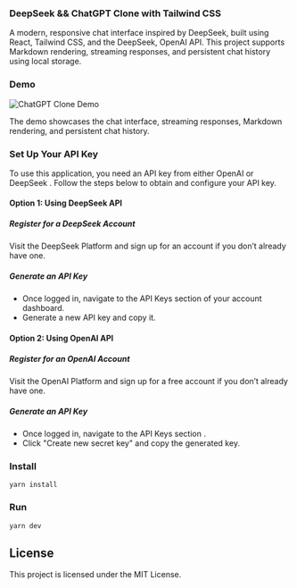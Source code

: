 ### DeepSeek && ChatGPT Clone with Tailwind CSS
A modern, responsive chat interface inspired by DeepSeek, built using React, Tailwind CSS, and the DeepSeek, OpenAI API. This project supports Markdown rendering, streaming responses, and persistent chat history using local storage.
### Demo
![ChatGPT Clone Demo](https://raw.githubusercontent.com/ngnclht1102/deepseek-chat-ui/main/demo/demo.gif)

The demo showcases the chat interface, streaming responses, Markdown rendering, and persistent chat history.

### Set Up Your API Key
To use this application, you need an API key from either OpenAI or DeepSeek . Follow the steps below to obtain and configure your API key.

#### Option 1: Using DeepSeek API
##### Register for a DeepSeek Account
Visit the DeepSeek Platform and sign up for an account if you don’t already have one.
##### Generate an API Key
* Once logged in, navigate to the API Keys section of your account dashboard.
* Generate a new API key and copy it.

#### Option 2: Using OpenAI API
##### Register for an OpenAI Account
Visit the OpenAI Platform and sign up for a free account if you don’t already have one.
##### Generate an API Key
* Once logged in, navigate to the API Keys section .
* Click "Create new secret key" and copy the generated key.



### Install
```
yarn install
```

### Run

```
yarn dev
```


## License

This project is licensed under the MIT License.
